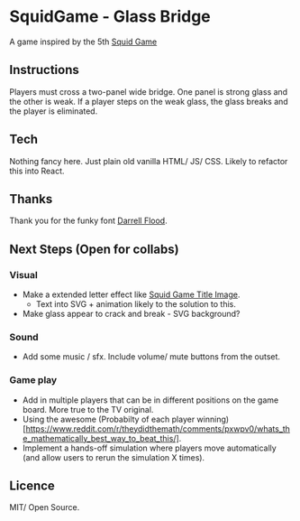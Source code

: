 # SquidGame - Glass Bridge
A game inspired by the 5th [Squid Game](https://en.wikipedia.org/wiki/Squid_Game)

## Instructions
Players must cross a two-panel wide bridge. One panel is strong glass and the other is weak.
If a player steps on the weak glass, the glass breaks and the player is eliminated.

## Tech
Nothing fancy here. Just plain old vanilla HTML/ JS/ CSS.
Likely to refactor this into React.

## Thanks
Thank you for the funky font [Darrell Flood](https://www.dafont.com/game-of-squids.font).

## Next Steps (Open for collabs)
### Visual
- Make a extended letter effect like [Squid Game Title Image](https://www.youtube.com/watch?v=oqxAJKy0ii4&t=90s). 
  - Text into SVG + animation likely to the solution to this.
- Make glass appear to crack and break - SVG background?

### Sound
- Add some music / sfx. Include volume/ mute buttons from the outset.

### Game play
- Add in multiple players that can be in different positions on the game board. More true to the TV original.
- Using the awesome (Probabilty of each player winning)[https://www.reddit.com/r/theydidthemath/comments/pxwpv0/whats_the_mathematically_best_way_to_beat_this/].
- Implement a hands-off simulation where players move automatically (and allow users to rerun the simulation X times).

## Licence 
MIT/ Open Source.